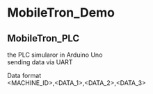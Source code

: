 # MobileTron_Demo
## MobileTron_PLC
the PLC simularor in Arduino Uno<br>
sending data via UART<br>

Data format<br>
<MACHINE_ID><DATETIME>,<DATA_1>,<DATA_2>,<DATA_3>
